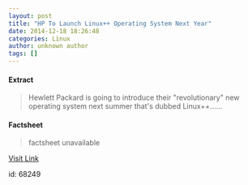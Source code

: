 ```yaml
---
layout: post
title: "HP To Launch Linux++ Operating System Next Year"
date: 2014-12-18 18:26:48
categories: Linux
author: unknown author
tags: []
---
```



#### Extract
>Hewlett Packard is going to introduce their "revolutionary" new operating system next summer that's dubbed Linux++......

#### Factsheet
>factsheet unavailable

[Visit Link](http://www.phoronix.com/vr.php?view=MTg2Nzg)

id:   68249

